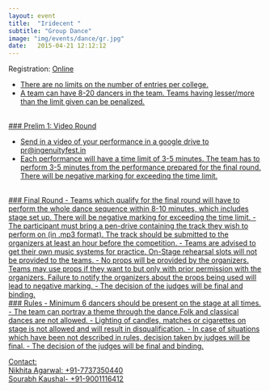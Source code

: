```yaml
---
layout: event
title:  "Iridecent "
subtitle: "Group Dance"
image: "img/events/dance/gr.jpg"
date:   2015-04-21 12:12:12
---
```


Registration: <u>Online<u>
- There are no limits on the number of entries per college.
- A team can have 8-20 dancers in the team. Teams having lesser/more than the limit given can be penalized.

<br>
### Prelim 1: Video Round

- Send in a video of your performance in a google drive to pr@ingenuityfest.in 
- Each performance will have a time limit of 3-5 minutes. The team has to perform 3-5 minutes from the performance prepared for the final round. There will be negative marking for exceeding the time limit.

<br>
### Final Round
- Teams which qualify for the final round will have to perform the whole dance sequence within 8-10 minutes, which includes stage set up. There will be negative marking for exceeding the time limit.
- The participant must bring a pen-drive containing the track they wish to perform on (in .mp3 format). The track should be submitted to the organizers at least an hour before the competition.
- Teams are advised to get their own music systems for practice. On-Stage rehearsal slots will not be provided to the teams. 
- No props will be provided by the organizers. Teams may use props if they want to but only with prior permission with the organizers. Failure to notify the organizers about the props being used will lead to negative marking.
- The decision of the judges will be final and binding.

<br>
### Rules
- Minimum 6 dancers should be present on the stage at all times.
- The team can portray a theme through the dance.Folk and classical dances are not allowed.
- Lighting of candles, matches or cigarettes on stage is not allowed and will result in disqualification.
- In case of situations which have been not described in rules, decision taken by judges will be final.
- The decision of the judges will be final and binding.

Contact:
<br>Nikhita Agarwal: <a href="tel:+917737350440">+91-7737350440</a>
<br>Sourabh Kaushal- <a href="tel:+919001116412">+91-9001116412</a>